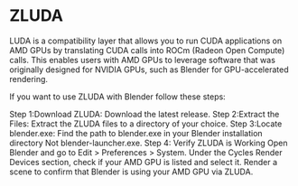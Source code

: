 # ZLUDA
LUDA is a compatibility layer that allows you to run CUDA applications on AMD GPUs by translating CUDA calls into ROCm (Radeon Open Compute) calls. This enables users with AMD GPUs to leverage software that was originally designed for NVIDIA GPUs, such as Blender for GPU-accelerated rendering.

If you want to use ZLUDA with Blender follow these steps:

Step 1:Download ZLUDA: Download the latest release.
Step 2:Extract the Files: Extract the ZLUDA files to a directory of your choice.
Step 3:Locate blender.exe: Find the path to blender.exe in your Blender installation directory Not blender-launcher.exe.
Step 4: Verify ZLUDA is Working
  Open Blender and go to Edit > Preferences > System.
  Under the Cycles Render Devices section, check if your AMD GPU is listed and select it.
  Render a scene to confirm that Blender is using your AMD GPU via ZLUDA.

